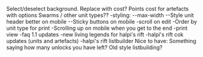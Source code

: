 Select/deselect background. Replace with cost?
Points cost for artefacts with options
Swarms / other unit types??
-styling:
--max-width
--Style unit header better on mobile
--Sticky buttons on mobile
-scroll on edit
-Order by unit type for print
-Scrolling up on mobile when you get to the end
-print view
-faq 1.1 updates
-new living legends for halpi's rift
-halpi's rift cok updates (units and artefacts)
-halpi's rift listbuilder
Nice to have: Something saying how many unlocks you have left?
Old style listbuilding?
